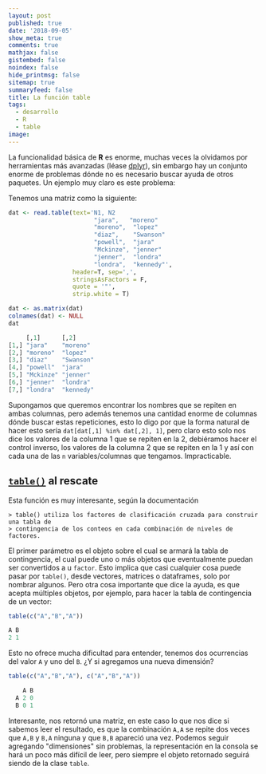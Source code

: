 ```yaml
---
layout: post
published: true
date: '2018-09-05'
show_meta: true
comments: true
mathjax: false
gistembed: false
noindex: false
hide_printmsg: false
sitemap: true
summaryfeed: false
title: La función table
tags:
  - desarrollo
  - R
  - table
image:
---
```


La funcionalidad básica de **R** es enorme, muchas veces la olvidamos por
herramientas más avanzadas (léase [dplyr][dplyr]), sin embargo hay un conjunto
enorme de problemas dónde no es necesario buscar ayuda de otros paquetes. Un
ejemplo muy claro es este problema:

Tenemos una matriz como la siguiente:

```r
dat <- read.table(text='N1, N2
                        "jara",   "moreno" 
                        "moreno",  "lopez"  
                        "diaz",    "Swanson"
                        "powell",  "jara"   
                        "Mckinze", "jenner" 
                        "jenner",  "londra" 
                        "londra",  "kennedy"', 
                  header=T, sep=',', 
				  stringsAsFactors = F, 
				  quote = '"', 
				  strip.white = T)

dat <- as.matrix(dat)
colnames(dat) <- NULL
dat

     [,1]      [,2]     
[1,] "jara"    "moreno" 
[2,] "moreno"  "lopez"  
[3,] "diaz"    "Swanson"
[4,] "powell"  "jara"   
[5,] "Mckinze" "jenner" 
[6,] "jenner"  "londra" 
[7,] "londra"  "kennedy"
```

Supongamos que queremos encontrar los nombres que se repiten en ambas columnas,
pero además tenemos una cantidad enorme de columnas dónde buscar estas
repeticiones, esto lo digo por que la forma natural de hacer esto sería
`dat[dat[,1] %in% dat[,2], 1]`, pero claro esto solo nos dice los valores de la
columna 1 que se repiten en la 2, debiéramos hacer el control inverso, los
valores de la columna 2 que se repiten en la 1 y así con cada una de las `n`
variables/columnas que tengamos. Impracticable.

## [`table()`][table] al rescate

Esta función es muy interesante, según la documentación

	> table() utiliza los factores de clasificación cruzada para construir una tabla de
	> contingencia de los conteos en cada combinación de niveles de factores.

El primer parámetro es el objeto sobre el cual se armará la tabla de
contingencia, el cual puede uno o más objetos que eventualmente puedan ser
convertidos a u `factor`. Esto implica que casi cualquier cosa puede pasar por
`table()`, desde vectores, matrices o dataframes, solo por nombrar algunos.
Pero otra cosa importante que dice la ayuda, es que acepta múltiples objetos,
por ejemplo, para hacer la tabla de contingencia de un vector:

```r
table(c("A","B","A"))

A B 
2 1 
```

Esto no ofrece mucha dificultad para entender, tenemos dos ocurrencias del
valor `A` y uno del `B`. ¿Y si agregamos una nueva dimensión?

```r
table(c("A","B","A"), c("A","B","A"))

    A B
  A 2 0
  B 0 1
```

Interesante, nos retornó una matriz, en este caso lo que nos dice si sabemos
leer el resultado, es que la combinación `A,A` se repite dos veces que `A,B` y
`B,A` ninguna y que `B,B` apareció una vez. Podemos seguir agregando
"dimensiones" sin problemas, la representación en la consola se hará un poco
más difícil de leer, pero siempre el objeto retornado seguirá siendo de la
clase `table`.


[table]: http://stat.ethz.ch/R-manual/R-devel/library/base/html/table.html
[fuente]: https://es.stackoverflow.com/a/162665/31764
[dplyr]: https://dplyr.tidyverse.org/
